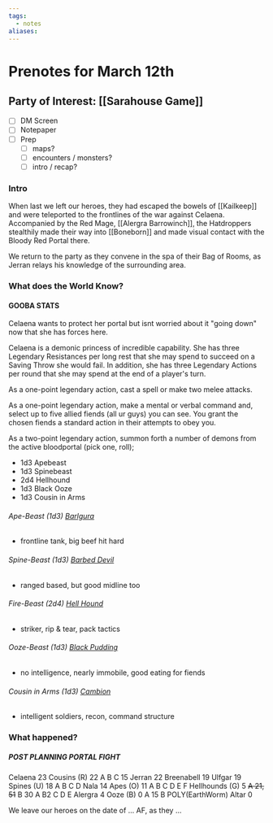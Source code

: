 ```yaml
---
tags:
  - notes
aliases:
---
```


# Prenotes for March 12th
## Party of Interest: [[Sarahouse Game]]
- [ ] DM Screen
- [ ] Notepaper
- [ ] Prep
	- [ ] maps?
	- [ ] encounters / monsters?
	- [ ] intro / recap?

### Intro

When last we left our heroes, they had escaped the bowels of [[Kailkeep]] and were teleported to the frontlines of the war against Celaena. Accompanied by the Red Mage, [[Alergra Barrowinch]], the Hatdroppers stealthily made their way into [[Boneborn]] and made visual contact with the Bloody Red Portal there.

We return to the party as they convene in the spa of their Bag of Rooms, as Jerran relays his knowledge of the surrounding area.

### What does the World Know?

#### GOOBA STATS
Celaena wants to protect her portal but isnt worried about it "going down" now that she has forces here.

Celaena is a demonic princess of incredible capability. She has three Legendary Resistances per long rest that she may spend to succeed on a Saving Throw she would fail. In addition, she has three Legendary Actions per round that she may spend at the end of a player's turn.

As a one-point legendary action, cast a spell or make two melee attacks.

As a one-point legendary action, make a mental or verbal command and, select up to five allied fiends (all ur guys) you can see. You grant the chosen fiends a standard action in their attempts to obey you.

As a two-point legendary action, summon forth a number of demons from the active bloodportal (pick one, roll);
- 1d3 Apebeast
- 1d3 Spinebeast
- 2d4 Hellhound
- 1d3 Black Ooze
- 1d3 Cousin in Arms

###### Ape-Beast (1d3) [Barlgura](https://www.aidedd.org/dnd/monstres.php?vo=barlgura)
- frontline tank, big beef hit hard
###### Spine-Beast (1d3) [Barbed Devil](https://www.aidedd.org/dnd/monstres.php?vo=barbed-devil)
- ranged based, but good midline too
###### Fire-Beast (2d4) [Hell Hound](https://www.aidedd.org/dnd/monstres.php?vo=hell-hound)
- striker, rip & tear, pack tactics
###### Ooze-Beast (1d3) [Black Pudding](https://www.aidedd.org/dnd/monstres.php?vo=black-pudding)
- no intelligence, nearly immobile, good eating for fiends
###### Cousin in Arms (1d3) [Cambion](https://www.aidedd.org/dnd/monstres.php?vo=cambion)
- intelligent soldiers, recon, command structure

### What happened?

##### POST PLANNING PORTAL FIGHT
Celaena 23
Cousins (R) 22
A
B
C 15
Jerran 22
Breenabell 19
Ulfgar 19
Spines (U) 18
A
B
C
D
Nala 14
Apes (O) 11
A
B
C
D
E
F
Hellhounds (G) 5
~~A 21, 51~~
B 30
A
B2
C
D
E
Alergra 4
Ooze (B) 0
A 15
B POLY(EarthWorm)
Altar 0 

We leave our heroes on the date of ... AF, as they ...